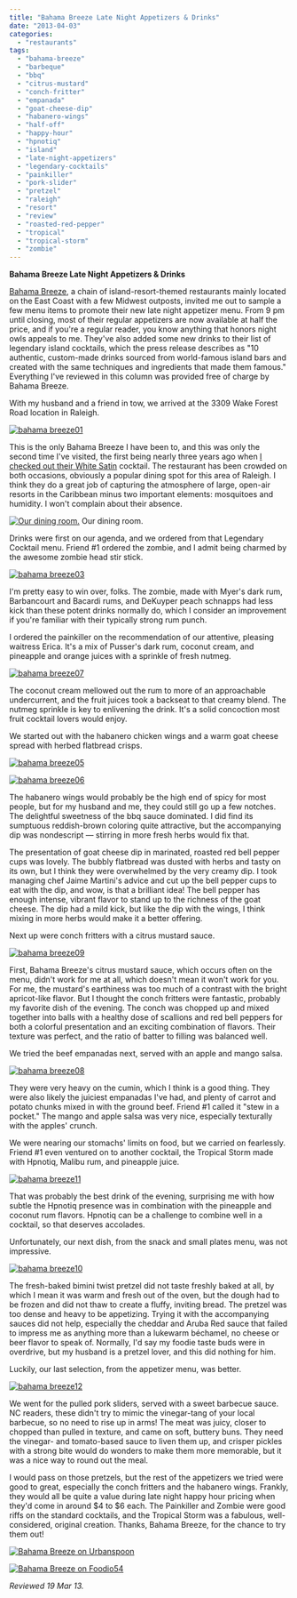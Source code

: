 ```yaml
---
title: "Bahama Breeze Late Night Appetizers & Drinks"
date: "2013-04-03"
categories:
  - "restaurants"
tags:
  - "bahama-breeze"
  - "barbeque"
  - "bbq"
  - "citrus-mustard"
  - "conch-fritter"
  - "empanada"
  - "goat-cheese-dip"
  - "habanero-wings"
  - "half-off"
  - "happy-hour"
  - "hpnotiq"
  - "island"
  - "late-night-appetizers"
  - "legendary-cocktails"
  - "painkiller"
  - "pork-slider"
  - "pretzel"
  - "raleigh"
  - "resort"
  - "review"
  - "roasted-red-pepper"
  - "tropical"
  - "tropical-storm"
  - "zombie"
---
```


**Bahama Breeze Late Night Appetizers & Drinks**

[Bahama Breeze](http://www.bahamabreeze.com/), a chain of island-resort-themed restaurants mainly located on the East Coast with a few Midwest outposts, invited me out to sample a few menu items to promote their new late night appetizer menu. From 9 pm until closing, most of their regular appetizers are now available at half the price, and if you're a regular reader, you know anything that honors night owls appeals to me. They've also added some new drinks to their list of legendary island cocktails, which the press release describes as "10 authentic, custom-made drinks sourced from world-famous island bars and created with the same techniques and ingredients that made them famous." Everything I've reviewed in this column was provided free of charge by Bahama Breeze.

With my husband and a friend in tow, we arrived at the 3309 Wake Forest Road location in Raleigh.

[![bahama breeze01](http://s3.amazonaws.com/thegourmez-wpmedia/2013/03/bahama-breeze01.jpg)](http://www.thegourmez.com/2013/04/bahama-breeze/bahama-breeze01/)

This is the only Bahama Breeze I have been to, and this was only the second time I've visited, the first being nearly three years ago when [I checked out their White Satin](http://www.thegourmez.com/2010/08/white-satin-bahama-breeze-raleigh/) cocktail. The restaurant has been crowded on both occasions, obviously a popular dining spot for this area of Raleigh. I think they do a great job of capturing the atmosphere of large, open-air resorts in the Caribbean minus two important elements: mosquitoes and humidity. I won't complain about their absence.




<div class="caption">

[![Our dining room.](http://s3.amazonaws.com/thegourmez-wpmedia/2013/03/bahama-breeze02.jpg)](http://www.thegourmez.com/2013/04/bahama-breeze/bahama-breeze02/) Our dining room.</div>


Drinks were first on our agenda, and we ordered from that Legendary Cocktail menu. Friend #1 ordered the zombie, and I admit being charmed by the awesome zombie head stir stick.

[![bahama breeze03](http://s3.amazonaws.com/thegourmez-wpmedia/2013/03/bahama-breeze03.jpg)](http://www.thegourmez.com/2013/04/bahama-breeze/bahama-breeze03/)

I'm pretty easy to win over, folks. The zombie, made with Myer's dark rum, Barbancourt and Bacardi rums, and DeKuyper peach schnapps had less kick than these potent drinks normally do, which I consider an improvement if you're familiar with their typically strong rum punch.

I ordered the painkiller on the recommendation of our attentive, pleasing waitress Erica. It's a mix of Pusser's dark rum, coconut cream, and pineapple and orange juices with a sprinkle of fresh nutmeg.

[![bahama breeze07](http://s3.amazonaws.com/thegourmez-wpmedia/2013/03/bahama-breeze07.jpg)](http://www.thegourmez.com/2013/04/bahama-breeze/bahama-breeze07/)

The coconut cream mellowed out the rum to more of an approachable undercurrent, and the fruit juices took a backseat to that creamy blend. The nutmeg sprinkle is key to enlivening the drink. It's a solid concoction most fruit cocktail lovers would enjoy.

We started out with the habanero chicken wings and a warm goat cheese spread with herbed flatbread crisps.

[![bahama breeze05](http://s3.amazonaws.com/thegourmez-wpmedia/2013/03/bahama-breeze05.jpg)](http://www.thegourmez.com/2013/04/bahama-breeze/bahama-breeze05/)

[![bahama breeze06](http://s3.amazonaws.com/thegourmez-wpmedia/2013/03/bahama-breeze06.jpg)](http://www.thegourmez.com/2013/04/bahama-breeze/bahama-breeze06/)

The habanero wings would probably be the high end of spicy for most people, but for my husband and me, they could still go up a few notches. The delightful sweetness of the bbq sauce dominated. I did find its sumptuous reddish-brown coloring quite attractive, but the accompanying dip was nondescript — stirring in more fresh herbs would fix that.

The presentation of goat cheese dip in marinated, roasted red bell pepper cups was lovely. The bubbly flatbread was dusted with herbs and tasty on its own, but I think they were overwhelmed by the very creamy dip. I took managing chef Jaime Martini's advice and cut up the bell pepper cups to eat with the dip, and wow, is that a brilliant idea! The bell pepper has enough intense, vibrant flavor to stand up to the richness of the goat cheese. The dip had a mild kick, but like the dip with the wings, I think mixing in more herbs would make it a better offering.

Next up were conch fritters with a citrus mustard sauce.

[![bahama breeze09](http://s3.amazonaws.com/thegourmez-wpmedia/2013/03/bahama-breeze09.jpg)](http://www.thegourmez.com/2013/04/bahama-breeze/bahama-breeze09/)

First, Bahama Breeze's citrus mustard sauce, which occurs often on the menu, didn't work for me at all, which doesn't mean it won't work for you. For me, the mustard's earthiness was too much of a contrast with the bright apricot-like flavor. But I thought the conch fritters were fantastic, probably my favorite dish of the evening. The conch was chopped up and mixed together into balls with a healthy dose of scallions and red bell peppers for both a colorful presentation and an exciting combination of flavors. Their texture was perfect, and the ratio of batter to filling was balanced well.

We tried the beef empanadas next, served with an apple and mango salsa.

[![bahama breeze08](http://s3.amazonaws.com/thegourmez-wpmedia/2013/03/bahama-breeze08.jpg)](http://www.thegourmez.com/2013/04/bahama-breeze/bahama-breeze08/)

They were very heavy on the cumin, which I think is a good thing. They were also likely the juiciest empanadas I've had, and plenty of carrot and potato chunks mixed in with the ground beef. Friend #1 called it "stew in a pocket." The mango and apple salsa was very nice, especially texturally with the apples' crunch.

We were nearing our stomachs' limits on food, but we carried on fearlessly. Friend #1 even ventured on to another cocktail, the Tropical Storm made with Hpnotiq, Malibu rum, and pineapple juice.

[![bahama breeze11](http://s3.amazonaws.com/thegourmez-wpmedia/2013/03/bahama-breeze11.jpg)](http://www.thegourmez.com/2013/04/bahama-breeze/bahama-breeze11/)

That was probably the best drink of the evening, surprising me with how subtle the Hpnotiq presence was in combination with the pineapple and coconut rum flavors. Hpnotiq can be a challenge to combine well in a cocktail, so that deserves accolades.

Unfortunately, our next dish, from the snack and small plates menu, was not impressive.

[![bahama breeze10](http://s3.amazonaws.com/thegourmez-wpmedia/2013/03/bahama-breeze10.jpg)](http://www.thegourmez.com/2013/04/bahama-breeze/bahama-breeze10/)

The fresh-baked bimini twist pretzel did not taste freshly baked at all, by which I mean it was warm and fresh out of the oven, but the dough had to be frozen and did not thaw to create a fluffy, inviting bread. The pretzel was too dense and heavy to be appetizing. Trying it with the accompanying sauces did not help, especially the cheddar and Aruba Red sauce that failed to impress me as anything more than a lukewarm béchamel, no cheese or beer flavor to speak of. Normally, I'd say my foodie taste buds were in overdrive, but my husband is a pretzel lover, and this did nothing for him.

Luckily, our last selection, from the appetizer menu, was better.

[![bahama breeze12](http://s3.amazonaws.com/thegourmez-wpmedia/2013/03/bahama-breeze12.jpg)](http://www.thegourmez.com/2013/04/bahama-breeze/bahama-breeze12/)

We went for the pulled pork sliders, served with a sweet barbecue sauce. NC readers, these didn't try to mimic the vinegar-tang of your local barbecue, so no need to rise up in arms! The meat was juicy, closer to chopped than pulled in texture, and came on soft, buttery buns. They need the vinegar- and tomato-based sauce to liven them up, and crisper pickles with a strong bite would do wonders to make them more memorable, but it was a nice way to round out the meal.

I would pass on those pretzels, but the rest of the appetizers we tried were good to great, especially the conch fritters and the habanero wings. Frankly, they would all be quite a value during late night happy hour pricing when they'd come in around $4 to $6 each. The Painkiller and Zombie were good riffs on the standard cocktails, and the Tropical Storm was a fabulous, well-considered, original creation. Thanks, Bahama Breeze, for the chance to try them out!

[![Bahama Breeze on Urbanspoon](http://www.urbanspoon.com/b/link/290132/minilink.gif)](http://www.urbanspoon.com/r/25/290132/restaurant/North-Raleigh/Bahama-Breeze-Raleigh)

[![Bahama Breeze on Foodio54](http://foodio54.com/images/badge-1-54765.jpg)](http://foodio54.com/restaurant/Raleigh-NC/54765/Bahama-Breeze)

_Reviewed 19 Mar 13._
